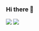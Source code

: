### Hi there 👋


![](https://github.com/chineduogada/github-stats)
![](https://github.com/chineduogada/github-stats/blob/master/generated/languages.svg)

